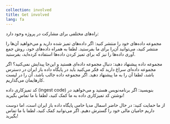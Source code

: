 ```yaml
---
collection: involved
title: Get involved
lang: fa
---
```


راه‌های مختلفی برای مشارکت در پروژه وجود دارد:


مجموعه داده‌های خود را منتشر کنید: اگر داده‌های تمیز شده دارید و می‌خواهید آن‌ها را منتشر کنید، می‌توانید آن‌را برای ما بفرستید. لطفا به همراه داده‌های خود، روش جمع آوری داده‌ها را نیز که برای تمیز کردن داده‌ها استفاده کرده‌اید، بفرستید. 


مجموعه داده پیشنهاد دهید:‌ دنبال مجموعه داده‌ای هستید و این‌جا پیدایش نمی‌کنید؟ اگر مجموعه داده‌ای سراغ دارید که فکر می‌کنید باید در پایگاه داده باز ایران در دسترس باشد، لطفا آن را به ما پیشنهاد دهید. اگر مجموعه داده جالب باشد، آن را در لیست کارهایمان می‌گذاریم. 


کد تمیزکاری داده (ingest code) بنویسید: اگر برنامه‌نویس هستید و می‌خواهید در نوشتن کد تمیزکاری داده به ما کمک کنید، لطفا با ما تماس بگیرید!‌


از ما حمایت کنید: در حال حاضر اسمال مدیا حامی پایگاه داده باز ایران است، اما دوست داریم حامیان مالی خود را گسترش دهیم. اگر می‌توانید کمک کنید، لطفا با ما تماس بگیرید!‌
